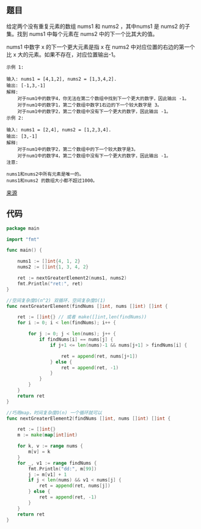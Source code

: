 ## 题目
给定两个没有重复元素的数组 nums1 和 nums2 ，其中nums1 是 nums2 的子集。找到 nums1 中每个元素在 nums2 中的下一个比其大的值。

nums1 中数字 x 的下一个更大元素是指 x 在 nums2 中对应位置的右边的第一个比 x 大的元素。如果不存在，对应位置输出-1。
~~~
示例 1:

输入: nums1 = [4,1,2], nums2 = [1,3,4,2].
输出: [-1,3,-1]
解释:
    对于num1中的数字4，你无法在第二个数组中找到下一个更大的数字，因此输出 -1。
    对于num1中的数字1，第二个数组中数字1右边的下一个较大数字是 3。
    对于num1中的数字2，第二个数组中没有下一个更大的数字，因此输出 -1。
示例 2:

输入: nums1 = [2,4], nums2 = [1,2,3,4].
输出: [3,-1]
解释:
    对于num1中的数字2，第二个数组中的下一个较大数字是3。
    对于num1中的数字4，第二个数组中没有下一个更大的数字，因此输出 -1。
注意:

nums1和nums2中所有元素是唯一的。
nums1和nums2 的数组大小都不超过1000。
~~~

[来源](https://leetcode-cn.com/problems/next-greater-element-i/)
## 代码
~~~go
package main

import "fmt"

func main() {

	nums1 := []int{4, 1, 2}
	nums2 := []int{1, 3, 4, 2}

	ret := nextGreaterElement2(nums1, nums2)
	fmt.Println("ret:", ret)
}

//空间复杂度O(n^2) 双循环，空间复杂度O(1)
func nextGreaterElement(findNums []int, nums []int) []int {

	ret := []int{} // 或者 make([]int,len(findNums))
	for i := 0; i < len(findNums); i++ {

		for j := 0; j < len(nums); j++ {
			if findNums[i] == nums[j] {
				if j+1 <= len(nums)-1 && nums[j+1] > findNums[i] {

					ret = append(ret, nums[j+1])
				} else {
					ret = append(ret, -1)
				}
			}
		}
	}
	return ret
}

//巧用map，时间复杂度O(n) 一个循环就可以
func nextGreaterElement2(findNums []int, nums []int) []int {

	ret := []int{}
	m := make(map[int]int)

	for k, v := range nums {
		m[v] = k
	}
	for _, v1 := range findNums {
		fmt.Println("dd:", m[99])
		j := m[v1] + 1
		if j < len(nums) && v1 < nums[j] {
			ret = append(ret, nums[j])
		} else {
			ret = append(ret, -1)
		}
	}
	return ret
}

~~~
